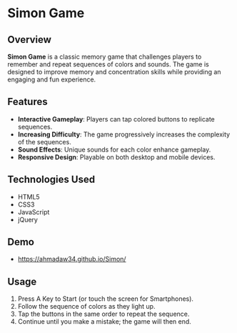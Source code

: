 # Simon Game

## Overview
**Simon Game** is a classic memory game that challenges players to remember and repeat sequences of colors and sounds. The game is designed to improve memory and concentration skills while providing an engaging and fun experience.

## Features
- **Interactive Gameplay**: Players can tap colored buttons to replicate sequences.
- **Increasing Difficulty**: The game progressively increases the complexity of the sequences.
- **Sound Effects**: Unique sounds for each color enhance gameplay.
- **Responsive Design**: Playable on both desktop and mobile devices.

## Technologies Used
- HTML5
- CSS3
- JavaScript
- jQuery

## Demo
- https://ahmadaw34.github.io/Simon/

## Usage
1. Press A Key to Start (or touch the screen for Smartphones).
2. Follow the sequence of colors as they light up.
3. Tap the buttons in the same order to repeat the sequence.
4. Continue until you make a mistake; the game will then end.
